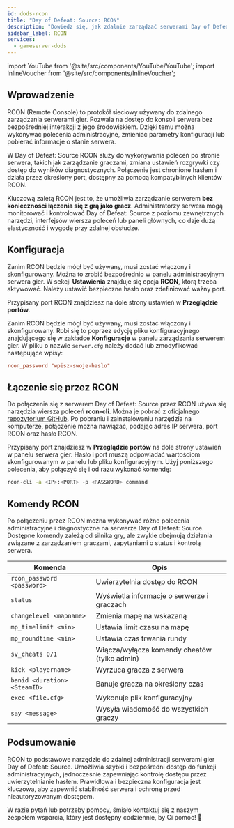 ```yaml
---
id: dods-rcon
title: "Day of Defeat: Source: RCON"
description: "Dowiedz się, jak zdalnie zarządzać serwerami Day of Defeat: Source dla elastycznej kontroli i monitoringu → Sprawdź teraz"
sidebar_label: RCON
services:
  - gameserver-dods
---
```


import YouTube from '@site/src/components/YouTube/YouTube';
import InlineVoucher from '@site/src/components/InlineVoucher';

## Wprowadzenie

RCON (Remote Console) to protokół sieciowy używany do zdalnego zarządzania serwerami gier. Pozwala na dostęp do konsoli serwera bez bezpośredniej interakcji z jego środowiskiem. Dzięki temu można wykonywać polecenia administracyjne, zmieniać parametry konfiguracji lub pobierać informacje o stanie serwera.

W Day of Defeat: Source RCON służy do wykonywania poleceń po stronie serwera, takich jak zarządzanie graczami, zmiana ustawień rozgrywki czy dostęp do wyników diagnostycznych. Połączenie jest chronione hasłem i działa przez określony port, dostępny za pomocą kompatybilnych klientów RCON.

Kluczową zaletą RCON jest to, że umożliwia zarządzanie serwerem **bez konieczności łączenia się z grą jako gracz**. Administratorzy serwera mogą monitorować i kontrolować Day of Defeat: Source z poziomu zewnętrznych narzędzi, interfejsów wiersza poleceń lub paneli głównych, co daje dużą elastyczność i wygodę przy zdalnej obsłudze.

<InlineVoucher />

## Konfiguracja

Zanim RCON będzie mógł być używany, musi zostać włączony i skonfigurowany. Można to zrobić bezpośrednio w panelu administracyjnym serwera gier. W sekcji **Ustawienia** znajduje się opcja **RCON**, którą trzeba aktywować. Należy ustawić bezpieczne hasło oraz zdefiniować ważny port.

Przypisany port RCON znajdziesz na dole strony ustawień w **Przeglądzie portów**.

Zanim RCON będzie mógł być używany, musi zostać włączony i skonfigurowany. Robi się to poprzez edycję pliku konfiguracyjnego znajdującego się w zakładce **Konfiguracje** w panelu zarządzania serwerem gier. W pliku o nazwie `server.cfg` należy dodać lub zmodyfikować następujące wpisy:

```cfg
rcon_password "wpisz-swoje-haslo"
```


## Łączenie się przez RCON

Do połączenia się z serwerem Day of Defeat: Source przez RCON używa się narzędzia wiersza poleceń **rcon-cli**. Można je pobrać z oficjalnego [repozytorium GitHub](https://github.com/gorcon/rcon-cli). Po pobraniu i zainstalowaniu narzędzia na komputerze, połączenie można nawiązać, podając adres IP serwera, port RCON oraz hasło RCON.

Przypisany port znajdziesz w **Przeglądzie portów** na dole strony ustawień w panelu serwera gier. Hasło i port muszą odpowiadać wartościom skonfigurowanym w panelu lub pliku konfiguracyjnym. Użyj poniższego polecenia, aby połączyć się i od razu wykonać komendę:

```bash
rcon-cli -a <IP>:<PORT> -p <PASSWORD> command
```



## Komendy RCON

Po połączeniu przez RCON można wykonywać różne polecenia administracyjne i diagnostyczne na serwerze Day of Defeat: Source. Dostępne komendy zależą od silnika gry, ale zwykle obejmują działania związane z zarządzaniem graczami, zapytaniami o status i kontrolą serwera.

| Komenda                      | Opis                                         |
| ---------------------------- | -------------------------------------------- |
| `rcon_password <password>`   | Uwierzytelnia dostęp do RCON                  |
| `status`                     | Wyświetla informacje o serwerze i graczach   |
| `changelevel <mapname>`      | Zmienia mapę na wskazaną                      |
| `mp_timelimit <min>`         | Ustawia limit czasu na mapę                    |
| `mp_roundtime <min>`         | Ustawia czas trwania rundy                     |
| `sv_cheats 0/1`              | Włącza/wyłącza komendy cheatów (tylko admin) |
| `kick <playername>`          | Wyrzuca gracza z serwera                       |
| `banid <duration> <SteamID>` | Banuje gracza na określony czas                |
| `exec <file.cfg>`            | Wykonuje plik konfiguracyjny                   |
| `say <message>`              | Wysyła wiadomość do wszystkich graczy          |



## Podsumowanie

RCON to podstawowe narzędzie do zdalnej administracji serwerami gier Day of Defeat: Source. Umożliwia szybki i bezpośredni dostęp do funkcji administracyjnych, jednocześnie zapewniając kontrolę dostępu przez uwierzytelnianie hasłem. Prawidłowa i bezpieczna konfiguracja jest kluczowa, aby zapewnić stabilność serwera i ochronę przed nieautoryzowanym dostępem.

W razie pytań lub potrzeby pomocy, śmiało kontaktuj się z naszym zespołem wsparcia, który jest dostępny codziennie, by Ci pomóc! 🙂

<InlineVoucher />